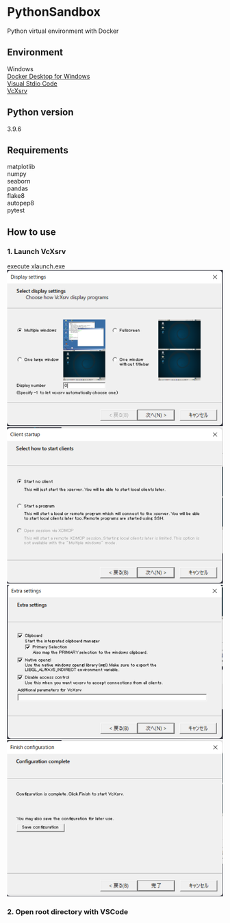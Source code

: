 # PythonSandbox
Python virtual environment with Docker

## Environment
Windows  
[Docker Desktop for Windows](https://hub.docker.com/editions/community/docker-ce-desktop-windows/)  
[Visual Stdio Code](https://azure.microsoft.com/ja-jp/products/visual-studio-code/)  
[VcXsrv](https://sourceforge.net/projects/vcxsrv/)  

## Python version
3.9.6

## Requirements
matplotlib  
numpy  
seaborn  
pandas  
flake8  
autopep8  
pytest  

## How to use
### 1. Launch VcXsrv
execute xlaunch.exe  
![](docs/img/display_settings.PNG)  
![](docs/img/client_startup.PNG)  
![](docs/img/xtra_settings.PNG)  
![](docs/img/finish_configuration.PNG)  

### 2. Open root directory with VSCode
